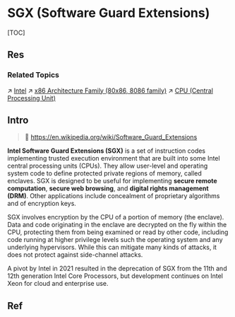 # SGX (Software Guard Extensions)

[TOC]



## Res
### Related Topics
↗ [Intel](../../../../../../../Electronic%20&%20Information%20Fields%20Research/Semiconductor%20Industry%20&%20Companies/Chip%20Manufacturers/Intel.md)
↗ [x86 Architecture Family (80x86, 8086 family)](../../../../../Instruction%20Set%20Architecture%20(ISA)%20&%20Processor%20Architecture/CISC%20(Complex%20Instruction%20Set%20Computer)/x86%20Architecture%20Family%20(80x86,%208086%20family)/x86%20Architecture%20Family%20(80x86,%208086%20family).md)
↗ [CPU (Central Processing Unit)](../CPU%20(Central%20Processing%20Unit).md)



## Intro
> 🔗 https://en.wikipedia.org/wiki/Software_Guard_Extensions

**Intel Software Guard Extensions (SGX)** is a set of instruction codes implementing trusted execution environment that are built into some Intel central processing units (CPUs). They allow user-level and operating system code to define protected private regions of memory, called enclaves. SGX is designed to be useful for implementing **secure remote computation**, **secure web browsing**, and **digital rights management (DRM)**. Other applications include concealment of proprietary algorithms and of encryption keys.

SGX involves encryption by the CPU of a portion of memory (the enclave). Data and code originating in the enclave are decrypted on the fly within the CPU, protecting them from being examined or read by other code, including code running at higher privilege levels such the operating system and any underlying hypervisors. While this can mitigate many kinds of attacks, it does not protect against side-channel attacks.

A pivot by Intel in 2021 resulted in the deprecation of SGX from the 11th and 12th generation Intel Core Processors, but development continues on Intel Xeon for cloud and enterprise use.



## Ref

